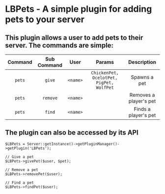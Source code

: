 LBPets - A simple plugin for adding pets to your server
======

## This plugin allows a user to add pets to their server. The commands are simple:

| Command | Sub Command | User | Params | Description |
|:-------:|:-----------:|:----:|:------:|:-----------:|
| `pets`  |   `give`   | `<name>` |  `ChickenPet, OcelotPet, PigPet, WolfPet`  | Spawns a pet |
| `pets`  |   `remove`  | `<name>` |    | Removes a player's pet |
| `pets`  |    `find`   | `<name>` |    | Finds a player's pet |

## The plugin can also be accessed by its API

```
$LBPets = Server::getInstance()->getPluginManager()->getPlugin('LBPets');

// Give a pet
$LBPets->givePet($user, $pet);

// Remove a pet
$LBPets->removePet($user);

// Find a pet
$LBPets->findPet($user);
```
